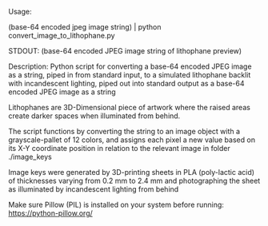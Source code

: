 Usage:

(base-64 encoded jpeg image string) | python convert_image_to_lithophane.py

STDOUT:
(base-64 encoded JPEG image string of lithophane preview)


Description:
Python script for converting a base-64 encoded JPEG image as a string, piped in from standard input, to a simulated lithophane backlit with incandescent lighting, piped out into standard output as a base-64 encoded JPEG image as a string

Lithophanes are 3D-Dimensional piece of artwork where the raised areas create darker spaces when illuminated from behind.

The script functions by converting the string to an image object with a grayscale-pallet of 12 colors, and assigns each pixel a new value based on its X-Y coordinate position in relation to the relevant image in folder ./image_keys

Image keys were generated by 3D-printing sheets in PLA (poly-lactic acid) of thicknesses varying from 0.2 mm to 2.4 mm and photographing the sheet as illuminated by incandescent lighting from behind

Make sure Pillow (PIL) is installed on your system before running:
https://python-pillow.org/
